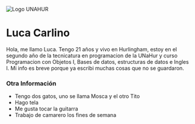 ![Logo UNAHUR](./UNAHUR.png)

# Luca Carlino
Hola, me llamo Luca. Tengo 21 años y vivo en Hurlingham, estoy en el segundo año de la tecnicatura en programacion de la UNaHur y curso Programacion con Objetos I, Bases de datos, estructuras de datos e Ingles I.
Mi info es breve porque ya escribi muchas cosas que no se guardaron.

### Otra Información
- Tengo dos gatos, uno se llama Mosca y el otro Tito
- Hago tela
- Me gusta tocar la guitarra
- Trabajo de camarero los fines de semana
